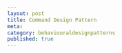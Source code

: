 ```yaml
---
layout: post
title: Command Design Pattern
meta: 
category: behaviouraldesignpatterns
published: true
---
```


